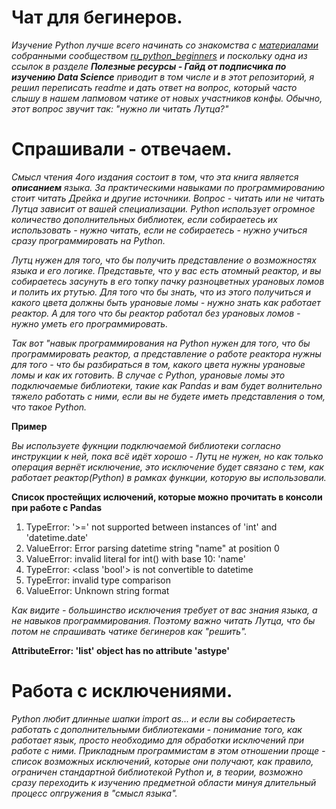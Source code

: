 # Чат для бегинеров.

*Изучение Python лучше всего начинать со знакомства с [материалами](https://github.com/ru-python-beginners/faq/blob/master/README.md) собранными сообществом [ru_python_beginners](https://t.me/ru_python_beginners) и поскольку одна из ссылок в разделе **Полезные ресурсы - Гайд от подписчика по изучению Data Science** приводит в том числе и в этот репозиторий, я решил переписать readme и дать ответ на вопрос, который часто слышу в нашем лапмовом чатике от новых участников конфы.* *Обычно, этот вопрос звучит так: "нужно ли читать Лутца?"*

# Спрашивали - отвечаем.

*Смысл чтения 4ого издания состоит в том, что эта книга является **описанием** языка. За практическими навыками по программированию стоит читать Дрейка и другие источники. Вопрос - читать или не читать Лутца зависит от вашей специализации. Python использует огромное количество дополнительных библиотек, если собираетесь их использовать - нужно читать, если не собираетесь - нужно учиться сразу программировать на Python.*

*Лутц нужен для того, что бы получить представление о возможностях языка и его логике. Представьте, что у вас есть атомный реактор, и вы собираетесь засунуть в его топку пачку разноцветных урановых ломов и полить их ртутью. Для того что бы знать, что из этого получиться и какого цвета должны быть урановые ломы - нужно знать как работает реактор. А для того что бы реактор работал без урановых ломов - нужно уметь его программировать.*  

*Так вот "навык программирования на Python нужен для того, что бы программировать реактор, а представление о работе реактора нужны для того - что бы разбираться в том, какого цвета нужны урановые ломы и как их готовить. В случае с Python, урановые ломы это подключаемые библиотеки, такие как Pandas и вам будет волнительно тяжело работать с ними, если вы не будете иметь представления о том, что такое Python.*

**Пример**

*Вы используете фукнции подключаемой библиотеки согласно инструкции к ней, пока всё идёт хорошо - Лутц не нужен, но как только операция вернёт исключение, это исключение будет связано с тем, как работает реактор(Python) в рамках функции, которую вы использовали.*

**Список простейщих ислючений, которые можно прочитать в консоли при работе с Pandas**

1. TypeError: '>=' not supported between instances of 'int' and 'datetime.date'
2. ValueError: Error parsing datetime string "name" at position 0
4. ValueError: invalid literal for int() with base 10: 'name'
5. TypeError: <class 'bool'> is not convertible to datetime
6. TypeError: invalid type comparison
7. ValueError: Unknown string format

*Как видите - большинство исключения требует от вас знания языка, а не навыков программирования. Поэтому важно читать Лутца, что бы потом не спрашивать чатике бегинеров как "решить".*

**AttributeError: 'list' object has no attribute 'astype'**

# Работа с исключениями.

*Python любит длинные шапки import as... и если вы собираетесть работать с дополнительными библиотеками - понимание того, как работает язык, просто необходимо для обработки исключений при работе с ними. Прикладным программистам в этом отношении проще - список возможных исключений, которые они получают, как правило, ограничен стандартной библиотекой Python и, в теории, возможно сразу переходить к изучению предметной области минуя длительный процесс опгружения в "смысл языка".* 






